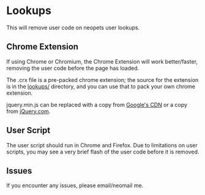 Lookups
=====
This will remove user code on neopets user lookups.

Chrome Extension
-----
If using Chrome or Chromium, the Chrome Extension will work better/faster, removing the user code before the page has loaded.

The .crx file is a pre-packed chrome extension; the source for the extension is in the [lookups/](https://github.com/coreha/neopets/tree/master/lookups/lookups) directory, and you can use that to pack your own chrome extension.

jquery.min.js can be replaced with a copy from [Google's CDN](https://ajax.googleapis.com/ajax/libs/jquery/1.9.1/jquery.min.js) or a copy from [jQuery.com](http://jquery.com).

User Script
-----
The user script should run in Chrome and Firefox. Due to limitations on user scripts, you may see a very brief flash of the user code before it is removed.


Issues
-----
If you encounter any issues, please email/neomail me.
